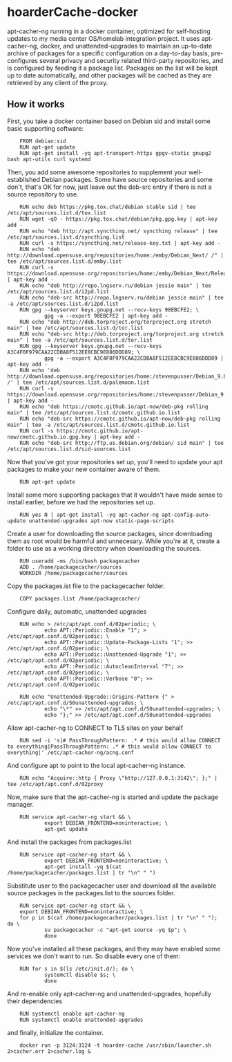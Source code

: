 hoarderCache-docker
===================

apt-cacher-ng running in a docker container, optimized for self-hosting updates
to my media center OS/homelab integration project. It uses apt-cacher-ng,
docker, and unattended-upgrades to maintain an up-to-date archive of packages
for a specific configuration on a day-to-day basis, pre-configures several
privacy and security related third-party repositories, and is configured by
feeding it a package list. Packages on the list will be kept up to date
automatically, and other packages will be cached as they are retrieved by any
client of the proxy.

How it works
------------

First, you take a docker container based on Debian sid and install some basic
supporting software:

        FROM debian:sid
        RUN apt-get update
        RUN apt-get install -yq apt-transport-https gpgv-static gnupg2 bash apt-utils curl systemd

Then, you add some awesome repositories to supplement your well-established
Debian packages. Some have source repositories and some don't, that's OK for
now, just leave out the deb-src entry if there is not a source repository to
use.

        RUN echo deb https://pkg.tox.chat/debian stable sid | tee /etc/apt/sources.list.d/tox.list
        RUN wget -qO - https://pkg.tox.chat/debian/pkg.gpg.key | apt-key add -
        RUN echo "deb http://apt.syncthing.net/ syncthing release" | tee /etc/apt/sources.list.d/syncthing.list
        RUN curl -s https://syncthing.net/release-key.txt | apt-key add -
        RUN echo "deb http://download.opensuse.org/repositories/home:/emby/Debian_Next/ /" | tee /etc/apt/sources.list.d/emby.list
        RUN curl -s https://download.opensuse.org/repositories/home:/emby/Debian_Next/Release.key | apt-key add -
        RUN echo "deb http://repo.lngserv.ru/debian jessie main" | tee /etc/apt/sources.list.d/i2pd.list
        RUN echo "deb-src http://repo.lngserv.ru/debian jessie main" | tee -a /etc/apt/sources.list.d/i2pd.list
        RUN gpg --keyserver keys.gnupg.net --recv-keys 98EBCFE2; \
                gpg -a --export 98EBCFE2 | apt-key add -
        RUN echo "deb http://deb.torproject.org/torproject.org stretch main" | tee /etc/apt/sources.list.d/tor.list
        RUN echo "deb-src http://deb.torproject.org/torproject.org stretch main" | tee -a /etc/apt/sources.list.d/tor.list
        RUN gpg --keyserver keys.gnupg.net --recv-keys A3C4F0F979CAA22CDBA8F512EE8CBC9E886DDD89; \
                gpg -a --export A3C4F0F979CAA22CDBA8F512EE8CBC9E886DDD89 | apt-key add -
        RUN echo 'deb http://download.opensuse.org/repositories/home:/stevenpusser/Debian_9.0/ /' | tee /etc/apt/sources.list.d/palemoon.list
        RUN curl -s https://download.opensuse.org/repositories/home:/stevenpusser/Debian_9.0/Release.key | apt-key add -
        RUN echo "deb https://cmotc.github.io/apt-now/deb-pkg rolling main" | tee /etc/apt/sources.list.d/cmotc.github.io.list
        RUN echo "deb-src https://cmotc.github.io/apt-now/deb-pkg rolling main" | tee -a /etc/apt/sources.list.d/cmotc.github.io.list
        RUN curl -s https://cmotc.github.io/apt-now/cmotc.github.io.gpg.key | apt-key add -
        RUN echo "deb-src http://ftp.us.debian.org/debian/ sid main" | tee /etc/apt/sources.list.d/sid-sources.list

Now that you've got your repositories set up, you'll need to update your apt
packages to make your new container aware of them.

        RUN apt-get update

Install some more supporting packages that it wouldn't have made sense to
install earlier, before we had the repositories set up.

        RUN yes N | apt-get install -yq apt-cacher-ng apt-config-auto-update unattended-upgrades apt-now static-page-scripts

Create a user for downloading the source packages, since downloading them as
root would be harmful and unnecesary. While you're at it, create a folder to
use as a working directory when downloading the sources.

        RUN useradd -ms /bin/bash packagecacher
        ADD . /home/packagecacher/sources
        WORKDIR /home/packagecacher/sources

Copy the packages.ist file to the packagecacher folder.

        COPY packages.list /home/packagecacher/

Configure daily, automatic, unattended upgrades

        RUN echo > /etc/apt/apt.conf.d/02periodic; \
                echo APT::Periodic::Enable "1"; > /etc/apt/apt.conf.d/02periodic; \
                echo APT::Periodic::Update-Package-Lists "1"; >> /etc/apt/apt.conf.d/02periodic; \
                echo APT::Periodic::Unattended-Upgrade "1"; >> /etc/apt/apt.conf.d/02periodic; \
                echo APT::Periodic::AutocleanInterval "7"; >> /etc/apt/apt.conf.d/02periodic; \
                echo APT::Periodic::Verbose "0"; >> /etc/apt/apt.conf.d/02periodic

        RUN echo "Unattended-Upgrade::Origins-Pattern {" > /etc/apt/apt.conf.d/50unattended-upgrades; \
                echo "\*" >> /etc/apt/apt.conf.d/50unattended-upgrades; \
                echo "};" >> /etc/apt/apt.conf.d/50unattended-upgrades

Allow apt-cacher-ng to CONNECT to TLS sites on your behalf

        RUN sed -i 's|# PassThroughPattern: .* # this would allow CONNECT to everything|PassThroughPattern: .* # this would allow CONNECT to everything|' /etc/apt-cacher-ng/acng.conf

And configure apt to point to the local apt-cacher-ng instance.

        RUN echo "Acquire::http { Proxy \"http://127.0.0.1:3142\"; };" | tee /etc/apt/apt.conf.d/02proxy

Now, make sure that the apt-cacher-ng is started and update the package manager.

        RUN service apt-cacher-ng start && \
                export DEBIAN_FRONTEND=noninteractive; \
                apt-get update

And install the packages from packages.list

        RUN service apt-cacher-ng start && \
                export DEBIAN_FRONTEND=noninteractive; \
                apt-get install -yq $(cat /home/packagecacher/packages.list | tr "\n" " ")

Substitute user to the packagecacher user and download all the available source
packages in the packages.list to the sources folder.

        RUN service apt-cacher-ng start && \
        export DEBIAN_FRONTEND=noninteractive; \
        for p in $(cat /home/packagecacher/packages.list | tr "\n" " "); do \
                su packagecacher -c "apt-get source -yq $p"; \
                done

Now you've installed all these packages, and they may have enabled some
services we don't want to run. So disable every one of them:

        RUN for s in $(ls /etc/init.d/); do \
                systemctl disable $s; \
                done

And re-enable only apt-cacher-ng and unattended-upgrades, hopefully their dependencies

        RUN systemctl enable apt-cacher-ng
        RUN systemctl enable unattended-upgrades

and finally, initialize the container.

        docker run -p 3124:3124 -t hoarder-cache /usr/sbin/launcher.sh 2>cacher.err 1>cacher.log &
